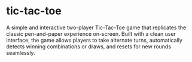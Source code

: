 # tic-tac-toe
A simple and interactive two-player Tic-Tac-Toe game that replicates the classic pen-and-paper experience on-screen. Built with a clean user interface, the game allows players to take alternate turns, automatically detects winning combinations or draws, and resets for new rounds seamlessly.
